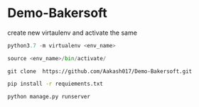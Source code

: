 # Demo-Bakersoft
create new virtaulenv and activate the same

```python
python3.7 -m virtualenv <env_name>
```

```python
source <env_name>/bin/activate/
```
```
git clone  https://github.com/Aakash017/Demo-Bakersoft.git
```

```bash
pip install -r requiements.txt
```

```python manage.py runserver```
